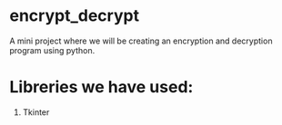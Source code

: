 # encrypt_decrypt
A mini project where we will be creating an encryption and decryption program using python.

# Libreries we have used:
1. Tkinter
